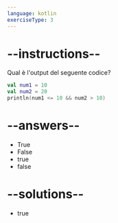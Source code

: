 ```yaml
---
language: kotlin
exerciseType: 3
---
```


# --instructions--

Qual è l'output del seguente codice?
```kotlin
val num1 = 10
val num2 = 20
println(num1 <= 10 && num2 > 10)
```

# --answers--

- True
- False
- true
- false

# --solutions--

- true
